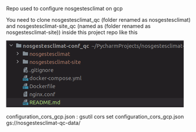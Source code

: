 Repo used to configure nosgestesclimat on gcp

You need to clone nosgestesclimat_qc (folder renamed as nosgestesclimat) 
and nosgestesclimat-site_qc (named as (folder renamed as nosgestesclimat-site)) inside this project repo like this

![arbo.png](arbo.png)

configuration_cors_gcp.json :
gsutil cors set configuration_cors_gcp.json gs://nosgestesclimat-qc-data/